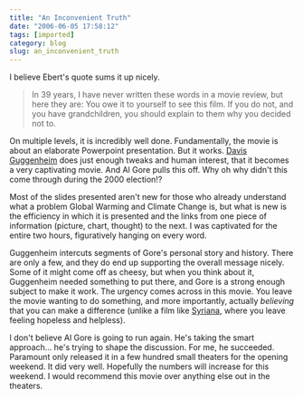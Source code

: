 ```yaml
---
title: "An Inconvenient Truth"
date: "2006-06-05 17:58:12"
tags: [imported]
category: blog
slug: an_inconvenient_truth
---
```


I believe Ebert's quote sums it up nicely.

> In 39 years, I have never written these words in a movie review, but here they are: You owe it to yourself to see this film. If you do not, and you have grandchildren, you should explain to them why you decided not to.

On multiple levels, it is incredibly well done. Fundamentally, the movie is about an elaborate Powerpoint presentation. But it works. <a href="http://www.imdb.com/name/nm0346550/">Davis Guggenheim</a> does just enough tweaks and human interest, that it becomes a very captivating movie. And Al Gore pulls this off. Why oh why didn't this come through during the 2000 election!?

Most of the slides presented aren't new for those who already understand what a problem Global Warming and Climate Change is, but what is new is the efficiency in which it is presented and the links from one piece of information (picture, chart, thought) to the next. I was captivated for the entire two hours, figuratively hanging on every word.

Guggenheim intercuts segments of Gore's personal story and history. There are only a few, and they do end up supporting the overall message nicely. Some of it might come off as cheesy, but when you think about it, Guggenheim needed something to put there, and Gore is a strong enough subject to make it work. The urgency comes across in this movie. You leave the movie wanting to do something, and more importantly, actually <em>believing</em> that you can make a difference (unlike a film like <a href="http://www.imdb.com/title/tt0365737/">Syriana</a>, where you leave feeling hopeless and helpless).

I don't believe Al Gore is going to run again. He's taking the smart approach... he's trying to shape the discussion. For me, he succeeded. Paramount only released it in a few hundred small theaters for the opening weekend. It did very well. Hopefully the numbers will increase for this weekend. I would recommend this movie over anything else out in the theaters.
